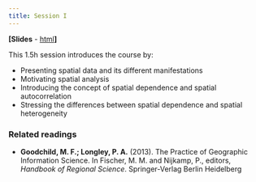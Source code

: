 ```yaml
---
title: Session I
---
```


**[Slides** - [html](../revealjs/intro_esda1.html)**]**

This 1.5h session introduces the course by:

* Presenting spatial data and its different manifestations
* Motivating spatial analysis 
* Introducing the concept of spatial dependence and spatial autocorrelation
* Stressing the differences between spatial dependence and spatial
  heterogeneity

### Related readings

* **Goodchild, M. F.; Longley, P. A.** (2013). The Practice of Geographic Information Science. In Fischer, M. M. and Nijkamp, P., editors, *Handbook of Regional Science*. Springer-Verlag Berlin Heidelberg


